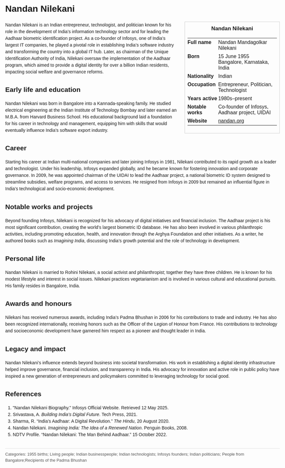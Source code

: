 <!DOCTYPE html>
<html>
<head>
  <title>Nandan Nilekani – Profile</title>
  <style>
    body { font-family: Arial, sans-serif; margin: 2rem auto; max-width: 960px; line-height: 1.5; }
    aside.infobox { float: right; width: 280px; margin: 0 0 1rem 1.5rem; border: 1px solid #ccc; padding: 0.5rem; font-size: 0.9rem; }
    aside.infobox h3 { text-align: center; margin-top: 0; }
    aside.infobox table { width: 100%; border-collapse: collapse; }
    aside.infobox td { padding: 0.25rem 0; vertical-align: top; }
    h1 { margin-top: 0; }
    footer.categories { font-size: 0.8rem; color: #555; border-top: 1px solid #ddd; padding-top: 0.5rem; margin-top: 2rem; }
  </style>
</head>
<body>
  <h1>Nandan Nilekani</h1>
  <aside class="infobox">
    <h3>Nandan Nilekani</h3>
    <table>
      <tr><td><strong>Full name</strong></td><td>Nandan Mandagolkar Nilekani</td></tr>
      <tr><td><strong>Born</strong></td><td>15 June 1955<br>Bangalore, Karnataka, India</td></tr>
      <tr><td><strong>Nationality</strong></td><td>Indian</td></tr>
      <tr><td><strong>Occupation</strong></td><td>Entrepreneur, Politician, Technologist</td></tr>
      <tr><td><strong>Years active</strong></td><td>1980s–present</td></tr>
      <tr><td><strong>Notable works</strong></td><td>Co-founder of Infosys, Aadhaar project, UIDAI</td></tr>
      <tr><td><strong>Website</strong></td><td><a href="https://nandan.org">nandan.org</a></td></tr>
    </table>
  </aside>
  <p>Nandan Nilekani is an Indian entrepreneur, technologist, and politician known for his role in the development of India’s information technology sector and for leading the Aadhaar biometric identification project. As a co-founder of Infosys, one of India’s largest IT companies, he played a pivotal role in establishing India’s software industry and transforming the country into a global IT hub. Later, as chairman of the Unique Identification Authority of India, Nilekani oversaw the implementation of the Aadhaar program, which aimed to provide a digital identity for over a billion Indian residents, impacting social welfare and governance reforms.</p>
  
  <h2>Early life and education</h2>
  <p>Nandan Nilekani was born in Bangalore into a Kannada-speaking family. He studied electrical engineering at the Indian Institute of Technology Bombay and later earned an M.B.A. from Harvard Business School. His educational background laid a foundation for his career in technology and management, equipping him with skills that would eventually influence India’s software export industry.</p>
  
  <h2>Career</h2>
  <p>Starting his career at Indian multi-national companies and later joining Infosys in 1981, Nilekani contributed to its rapid growth as a leader and technologist. Under his leadership, Infosys expanded globally, and he became known for fostering innovation and corporate governance. In 2009, he was appointed chairman of the UIDAI to lead the Aadhaar project, a national biometric ID system designed to streamline subsidies, welfare programs, and access to services. He resigned from Infosys in 2009 but remained an influential figure in India’s technological and socio-economic development.</p>
  
  <h2>Notable works and projects</h2>
  <p>Beyond founding Infosys, Nilekani is recognized for his advocacy of digital initiatives and financial inclusion. The Aadhaar project is his most significant contribution, creating the world’s largest biometric ID database. He has also been involved in various philanthropic activities, including promoting education, health, and innovation through the Arghya Foundation and other initiatives. As a writer, he authored books such as <i>Imagining India</i>, discussing India’s growth potential and the role of technology in development.</p>
  
  <h2>Personal life</h2>
  <p>Nandan Nilekani is married to Rohini Nilekani, a social activist and philanthropist; together they have three children. He is known for his modest lifestyle and interest in social issues. Nilekani practices vegetarianism and is involved in various cultural and educational pursuits. His family resides in Bangalore, India.</p>
  
  <h2>Awards and honours</h2>
  <p>Nilekani has received numerous awards, including India’s Padma Bhushan in 2006 for his contributions to trade and industry. He has also been recognized internationally, receiving honors such as the Officer of the Legion of Honour from France. His contributions to technology and socioeconomic development have garnered him respect as a pioneer and thought leader in India.</p>
  
  <h2>Legacy and impact</h2>
  <p>Nandan Nilekani’s influence extends beyond business into societal transformation. His work in establishing a digital identity infrastructure helped improve governance, financial inclusion, and transparency in India. His advocacy for innovation and active role in public policy have inspired a new generation of entrepreneurs and policymakers committed to leveraging technology for social good.</p>
  
  <h2>References</h2>
  <ol>
    <li>"Nandan Nilekani Biography." Infosys Official Website. Retrieved 12 May 2025.</li>
    <li>Srivastava, A. <i>Building India’s Digital Future</i>. Tech Press, 2021.</li>
    <li>Sharma, R. “India’s Aadhaar: A Digital Revolution.” <i>The Hindu</i>, 20 August 2020.</li>
    <li>Nandan Nilekani. <i>Imagining India: The Idea of a Renewed Nation</i>. Penguin Books, 2008.</li>
    <li>NDTV Profile. “Nandan Nilekani: The Man Behind Aadhaar.” 15 October 2022.</li>
  </ol>
  
  <footer class="categories">Categories: 1955 births; Living people; Indian businesspeople; Indian technologists; Infosys founders; Indian politicians; People from Bangalore;Recipients of the Padma Bhushan</footer>
</body>
</html>